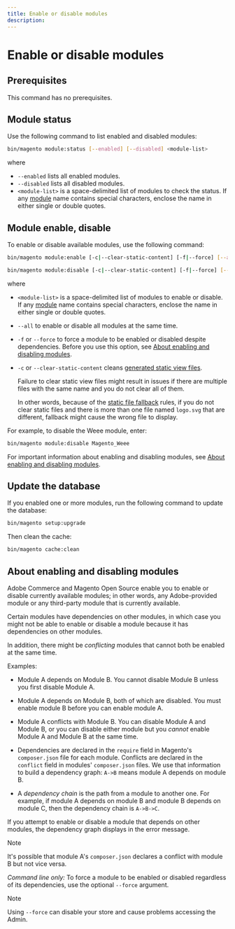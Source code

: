 ```yaml
---
title: Enable or disable modules
description:
---
```


# Enable or disable modules

## Prerequisites

This command has no prerequisites.

## Module status

Use the following command to list enabled and disabled modules:

```bash
bin/magento module:status [--enabled] [--disabled] <module-list>
```

where

*  `--enabled` lists all enabled modules.
*  `--disabled` lists all disabled modules.
*  `<module-list>` is a space-delimited list of modules to check the status. If any [module](https://glossary.magento.com/module) name contains special characters, enclose the name in either single or double quotes.

## Module enable, disable

To enable or disable available modules, use the following command:

```bash
bin/magento module:enable [-c|--clear-static-content] [-f|--force] [--all] <module-list>
```

```bash
bin/magento module:disable [-c|--clear-static-content] [-f|--force] [--all] <module-list>
```

where

*  `<module-list>` is a space-delimited list of modules to enable or disable. If any [module](https://glossary.magento.com/module) name contains special characters, enclose the name in either single or double quotes.
*  `--all` to enable or disable all modules at the same time.
*  `-f` or `--force` to force a module to be enabled or disabled despite dependencies. Before you use this option, see [About enabling and disabling modules](#about-enabling-and-disabling-modules).
*  `-c` or `--clear-static-content` cleans [generated static view files](../../configuration/cli/static-view-file-deployment.md).

   Failure to clear static view files might result in issues if there are multiple files with the same name and you do not clear all of them.

   In other words, because of the [static file fallback](../../configuration/cli/static-view-file-deployment.md) rules, if you do not clear static files and there is more than one file named `logo.svg` that are different, fallback might cause the wrong file to display.

For example, to disable the Weee module, enter:

```bash
bin/magento module:disable Magento_Weee
```

For important information about enabling and disabling modules, see [About enabling and disabling modules](#about-enabling-and-disabling-modules).

## Update the database

If you enabled one or more modules, run the following command to update the database:

```bash
bin/magento setup:upgrade
```

Then clean the cache:

```bash
bin/magento cache:clean
```

## About enabling and disabling modules

Adobe Commerce and Magento Open Source enable you to enable or disable currently available modules; in other words, any Adobe-provided module or any third-party module that is currently available.

Certain modules have dependencies on other modules, in which case you might not be able to enable or disable a module because it has dependencies on other modules.

In addition, there might be *conflicting* modules that cannot both be enabled at the same time.

Examples:

*  Module A depends on Module B. You cannot disable Module B unless you first disable Module A.

*  Module A depends on Module B, both of which are disabled. You must enable module B before you can enable module A.

*  Module A conflicts with Module B. You can disable Module A and Module B, or you can disable either module but you *cannot* enable Module A and Module B at the same time.

*  Dependencies are declared in the `require` field in Magento's `composer.json` file for each module. Conflicts are declared in the `conflict` field in modules' `composer.json` files. We use that information to build a dependency graph: `A->B` means module A depends on module B.

*  A *dependency chain* is the path from a module to another one. For example, if module A depends on module B and module B depends on module C, then the dependency chain is `A->B->C`.

If you attempt to enable or disable a module that depends on other modules, the dependency graph displays in the error message.

>[!NOTE]
>
>It's possible that module A's `composer.json` declares a conflict with module B but not vice versa.

*Command line only:* To force a module to be enabled or disabled regardless of its dependencies, use the optional `--force` argument.

>[!NOTE]
>
>Using `--force` can disable your store and cause problems accessing the Admin.
